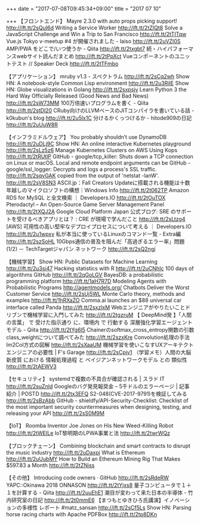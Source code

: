+++
date = "2017-07-08T09:45:34+09:00"
title = "2017 07 10"

+++
【フロントエンド】
Mayre 2.3.0 with auto props picking support! http://ift.tt/2sQuI6d
Writing a Service Worker http://ift.tt/2tZIQt8
Solve a JavaScript Challenge and Win a Trip to San Francisco http://ift.tt/2tTITqw
Vue.js Tokyo v-meetup #4 が開催されました - laiso http://ift.tt/2uVZI0S
AMP/PWA をどこで/いつ使うか - Qiita http://ift.tt/2txgbt7
続・ハイパフォーマンスwebサイト読んだまとめ http://ift.tt/2tPpXct
Vueコンポーネントのユニットテスト // Speaker Deck http://ift.tt/2tTFmbo

【アプリケーション】
mruby v1.3 - スペクトラム http://ift.tt/2sCq2wh
Show HN: A notebook-style Common Lisp environment http://ift.tt/2u3RiIE
Show HN: Globe visualizations in Golang http://ift.tt/2sxpsjv
Learn Python 3 the Hard Way Officially Released (Good News and Bad News) http://ift.tt/2sW73MM
100万倍速いプログラムを書く - Qiita http://ift.tt/2stDl20
CRuby向けのLLVMベースのJITコンパイラを書いている話 - k0kubun's blog http://ift.tt/2u5lx1C
分けるかくっつけるか - hitode909の日記 http://ift.tt/2uUuW8R

【インフラミドルウェア】
You probably shouldn’t use DynamoDB http://ift.tt/2uDLj9C
Show HN: An online interactive Kubernetes playground http://ift.tt/2sLz5z6
Manage Kubernetes Clusters on AWS Using Kops http://ift.tt/2tRUtlP
GitHub - google/tcp_killer: Shuts down a TCP connection on Linux or macOS. Local and remote endpoint arguments can be GitHub - google/ssl_logger: Decrypts and logs a process's SSL traffic. http://ift.tt/2sqvGAK
copied from the output of 'netstat -lanW'. http://ift.tt/2sV8SN3
ASCII.jp：Fall Creators Updateに搭載される機能は十数年越しのマイクロソフトの構想｜Windows Info http://ift.tt/2t062TP
Amazon RDS for MySQL と全文検索 ｜ Developers.IO http://ift.tt/2tOuTOX
Pterodactyl – An Open-Source Game Server Management Panel http://ift.tt/2tXQJ2A
Google Cloud Platform Japan 公式ブログ: SRE のサポートを受けるべきアプリとは？ : CRE が現場で学んだこと http://ift.tt/2sLtzg4
[AWS] 可用性の高い堅牢なデプロイプロセスについて考える ｜ Developers.IO http://ift.tt/2u1wpxy
私が本当に使っているLinuxのコマンド一覧 - Extra編 http://ift.tt/2szSoHL
10Gbps通信の普及を阻んだ「高過ぎるエラー率」問題 (1/2) － TechTargetジャパン ネットワーク http://ift.tt/2sQ2ngj

【機械学習】
Show HN: Public Datasets for Machine Learning http://ift.tt/2u3si47
Hacking statistics with R http://ift.tt/2uCNhIc
100 days of algorithms GitHub http://ift.tt/2qGoLGV
BayesDB: a probabilistic programming platform http://ift.tt/1aH7R7D
Modeling Agents with Probabilistic Programs http://agentmodels.org/
Chatbots Deliver the Worst Customer Service http://ift.tt/2sUj5WL
Monte Carlo theory, methods and examples http://ift.tt/1hRXaZO
Comma.ai launches an $88 universal car interface called Panda http://ift.tt/2sxzlxM
Webエンジニアがやりたいことドリブンで機械学習に入門してみた http://ift.tt/2tgzruM
【 DeepMind発 】「人間の言葉」 で 受けた指示通り に、環境内 で 行動する 深層強化学習エージェント モデル - Qiita http://ift.tt/2tYg6l5
Chainerのsoftmax_cross_entropy関数の引数class_weightについて調べてみた http://ift.tt/2szxKre
Convolution処理の手法　Im2Col方式の図解 http://ift.tt/2sXaaUM
機械学習を使いこなすUXアーキテクト エンジニアの必要性 | F's Garage http://ift.tt/2sCpjv1
（学習メモ）人間の大脳新皮質 における 情報処理過程 と ベイジアンネットワークモデル との 類似性 http://ift.tt/2tAEWV3

【セキュリティ】
systemdで複数の不具合が確認される | スラド IT http://ift.tt/2suZnld
Googleのバグ発見報奨金 – 5千ドルのエラーページ | 記事紹介 | POSTD http://ift.tt/2tx3EFQ
S2-048(CVE-2017-9791)を検証してみる http://ift.tt/2sBzAbb
GitHub - shieldfy/API-Security-Checklist: Checklist of the most important security countermeasures when designing, testing, and releasing your API http://ift.tt/2sS0M9M

【IoT】
Roomba Inventor Joe Jones on His New Weed-Killing Robot http://ift.tt/2tWEILe
IoT黎明期のLPWA事業と法 http://ift.tt/2twrWQz

【ブロックチェーン】
Combining blockchain and smart contracts to disrupt the music industry http://ift.tt/2uDaxpi
What is Ethereum http://ift.tt/2uUubMY
How to Build an Ethereum Mining Rig That Makes $597.83 a Month http://ift.tt/2tZNiss

【その他】
Introducing code owners · GitHub http://ift.tt/2sRdeRW
YAPC::Okinawa 2018 ONNASON http://ift.tt/2tYjxs8
量子コンピュータで１＋１を計算する - Qiita http://ift.tt/2uuEhE1
潮目が変わって来た日本の半導体 - 竹内研究室の日記 http://ift.tt/2t0mmE6
【まつもとゆきひろ氏講演】イノベーションの多様性 レポート #matz_sansan http://ift.tt/2sCf5Ls
Show HN: Parsing horse racing charts with Apache PDFBox http://ift.tt/2tp8DKn